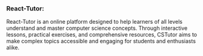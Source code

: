 ### React-Tutor:
React-Tutor is an online platform designed to help learners of all levels understand and master computer science concepts. Through interactive lessons, practical exercises, and comprehensive resources, CSTutor aims to make complex topics accessible and engaging for students and enthusiasts alike.
